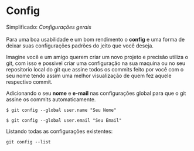 # Config

Simplificado: _Configurações gerais_ <br><br>
Para uma boa usabilidade e um bom rendimento o **config** e uma forma de deixar suas configurações padrões do jeito que você deseja.

Imagine você e um amigo querem criar um novo projeto e precisão utiliza o git, com isso e possivel criar uma configuração na sua maquina ou no seu repositorio local do git que assine todos os commits feito por você com o seu nome tendo assim uma melhor visualização de quem fez aquele respectivo commit.

Adicionando o seu **nome** e **e-mail** nas configurações global para que o git assine os commits automaticamente.
```
$ git config --global user.name "Seu Nome"

$ git config --global user.email "Seu Email"
```

Listando todas as configurações existentes:
```
git config --list
```